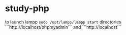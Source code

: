 # study-php

to launch lampp ```sudo /opt/lampp/lampp start```
directories ´´´http://localhost/phpmyadmin´´´ and ´´´http://localhost´´´
